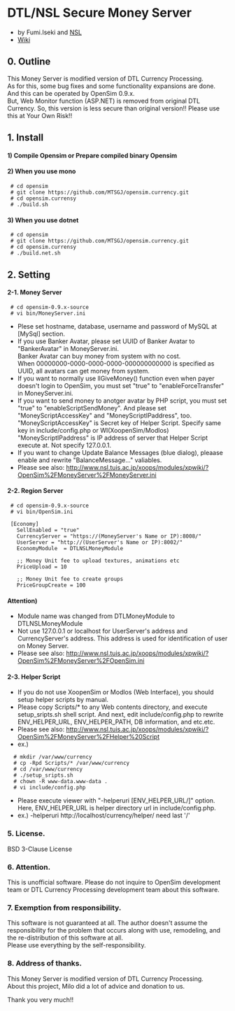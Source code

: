 # DTL/NSL Secure Money Server
- by Fumi.Iseki and [NSL](http://www.nsl.tuis.ac.jp)
- [Wiki](https://polaris.star-dust.jp/pukiwiki/?OpenSim/MoneyServer)

## 0. Outline
 This Money Server is modified version of DTL Currency Processing.  
 As for this, some bug fixes and some functionality expansions are done. And this can be operated by OpenSim 0.9.x.   
 But, Web Monitor function (ASP.NET) is removed from original DTL Currency. So, this version is less secure than original 
 version!! Please use this at Your Own Risk!!

## 1. Install
#### 1) Compile Opensim or Prepare compiled binary Opensim
#### 2) When you use mono
```
 # cd opensim
 # git clone https://github.com/MTSGJ/opensim.currency.git
 # cd opensim.currensy
 # ./build.sh
```
#### 3) When you use dotnet
```
 # cd opensim
 # git clone https://github.com/MTSGJ/opensim.currency.git
 # cd opensim.currensy
 # ./build.net.sh
```

## 2. Setting
#### 2-1. Money Server
```
 # cd opensim-0.9.x-source
 # vi bin/MoneyServer.ini 
```
- Plese set hostname, database, username and password of MySQL at [MySql] section.
- If you use Banker Avatar, please set UUID of Banker Avatar to "BankerAvatar" in MoneyServer.ini.  
    Banker Avatar can buy money from system with no cost.  
    When 00000000-0000-0000-0000-000000000000 is specified as UUID, all avatars can get money from system.
- If you want to normally use llGiveMoney() function even when payer doesn't login to OpenSim, you must set "true" to "enableForceTransfer" in MoneyServer.ini.
- If you want to send money to anotger avatar by PHP script, you must set "true" to "enableScriptSendMoney". And please set "MoneyScriptAccessKey" and "MoneyScriptIPaddress", too.
    "MoneyScriptAccessKey" is Secret key of Helper Script. Specify same key in include/config.php or WI(XoopenSim/Modlos)  
    "MoneyScriptIPaddress" is IP address of server that Helper Script execute at. Not specify 127.0.0.1.   
- If you want to change Update Balance Messages (blue dialog), pleaase enable and rewrite "BalanceMessage..." valiables.
- Please see also: http://www.nsl.tuis.ac.jp/xoops/modules/xpwiki/?OpenSim%2FMoneyServer%2FMoneyServer.ini

#### 2-2. Region Server
```
 # cd opensim-0.9.x-source
 # vi bin/OpenSim.ini 
```
```
 [Economy]
   SellEnabled = "true"
   CurrencyServer = "https://(MoneyServer's Name or IP):8008/"  
   UserServer = "http://(UserServer's Name or IP):8002/"
   EconomyModule  = DTLNSLMoneyModule

   ;; Money Unit fee to upload textures, animations etc
   PriceUpload = 10

   ;; Money Unit fee to create groups
   PriceGroupCreate = 100
 ```
 #### Attention) 
  - Module name was changed from DTLMoneyModule to DTLNSLMoneyModule
  - Not use 127.0.0.1 or localhost for UserServer's address and CurrencyServer's address. 
    This address is used for identification of user on Money Server.
  - Please see also: http://www.nsl.tuis.ac.jp/xoops/modules/xpwiki/?OpenSim%2FMoneyServer%2FOpenSim.ini

#### 2-3. Helper Script
- If you do not use XoopenSim or Modlos (Web Interface), you should setup helper scripts by manual.
- Please copy Scripts/* to any Web contents directory, and execute setup_sripts.sh shell script.
    And next, edit include/config.php to rewrite ENV_HELPER_URL, ENV_HELPER_PATH, DB information, and etc.etc.
- Please see also: http://www.nsl.tuis.ac.jp/xoops/modules/xpwiki/?OpenSim%2FMoneyServer%2FHelper%20Script
- ex.)
```
  # mkdir /var/www/currency
  # cp -Rpd Scripts/* /var/www/currency
  # cd /var/www/currency
  # ./setup_sripts.sh
  # chown -R www-data.www-data .
  # vi include/config.php
```
- Please execute viewer with "-helperuri [ENV_HELPER_URL/]" option. 
    Here, ENV_HELPER_URL is helper directory url in include/config.php.
- ex.) -helperuri http://localhost/currency/helper/   need last '/'

### 5. License.
 BSD 3-Clause License

### 6. Attention.
 This is unofficial software. Please do not inquire to OpenSim development team or DTL Currency Processing 
 development team about this software. 

### 7. Exemption from responsibility.
 This software is not guaranteed at all. The author doesn't assume the responsibility for the
 problem that occurs along with use, remodeling, and the re-distribution of this software at all.  
 Please use everything by the self-responsibility.

### 8. Address of thanks.
 This Money Server is modified version of DTL Currency Processing.  
 About this project, Milo did a lot of advice and donation to us. 

 Thank you very much!!

